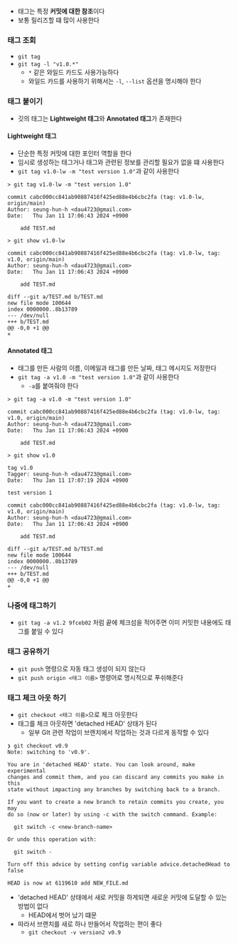 - 태그는 특정 **커밋에 대한 참조**이다
- 보통 릴리즈할 떄 많이 사용한다

### 태그 조회
- `git tag`
- `git tag -l "v1.0.*"`
	- `*` 같은 와일드 카드도 사용가능하다
	- 와일드 카드를 사용하기 위해서는  `-l`, `--list` 옵션을 명시해야 한다

### 태그 붙이기
- 깃의 태그는 **Lightweight 태그**와 **Annotated 태그**가 존재한다

#### Lightweight 태그
- 단순한 특정 커밋에 대한 포인터 역할을 한다
- 임시로 생성하는 태그거나 태그와 관련된 정보를 관리할 필요가 없을 떄 사용한다
- `git tag v1.0-lw -m "test version 1.0"`과 같이 사용한다

```t
> git tag v1.0-lw -m "test version 1.0"

commit cabc000cc841ab90887416f425ed88e4b6cbc2fa (tag: v1.0-lw, origin/main)
Author: seung-hun-h <dau4723@gmail.com>
Date:   Thu Jan 11 17:06:43 2024 +0900

    add TEST.md
```

```text
> git show v1.0-lw

commit cabc000cc841ab90887416f425ed88e4b6cbc2fa (tag: v1.0-lw, tag: v1.0, origin/main)
Author: seung-hun-h <dau4723@gmail.com>
Date:   Thu Jan 11 17:06:43 2024 +0900

    add TEST.md

diff --git a/TEST.md b/TEST.md
new file mode 100644
index 0000000..8b13789
--- /dev/null
+++ b/TEST.md
@@ -0,0 +1 @@
+
```

#### Annotated 태그
- 태그를 만든 사람의 이름, 이메일과 태그를 만든 날짜, 태그 메시지도 저장한다
-  `git tag -a v1.0 -m "test version 1.0"`과 같이 사용한다
	- `-a`를 붙여줘야 한다
```text
> git tag -a v1.0 -m "test version 1.0"

commit cabc000cc841ab90887416f425ed88e4b6cbc2fa (tag: v1.0-lw, tag: v1.0, origin/main)
Author: seung-hun-h <dau4723@gmail.com>
Date:   Thu Jan 11 17:06:43 2024 +0900

    add TEST.md
```

```text
> git show v1.0

tag v1.0
Tagger: seung-hun-h <dau4723@gmail.com>
Date:   Thu Jan 11 17:07:19 2024 +0900

test version 1

commit cabc000cc841ab90887416f425ed88e4b6cbc2fa (tag: v1.0-lw, tag: v1.0, origin/main)
Author: seung-hun-h <dau4723@gmail.com>
Date:   Thu Jan 11 17:06:43 2024 +0900

    add TEST.md

diff --git a/TEST.md b/TEST.md
new file mode 100644
index 0000000..8b13789
--- /dev/null
+++ b/TEST.md
@@ -0,0 +1 @@
+
```

### 나중에 태그하기
- `git tag -a v1.2 9fceb02` 처럼 끝에 체크섬을 적어주면 이미 커밋한 내용에도 태그를 붙일 수 있다

### 태그 공유하기
- `git push` 명령으로 자동 태그 생성이 되지 않는다
- `git push origin <태그 이름>` 명령어로 명시적으로 푸쉬해준다
### 태그 체크 아웃 하기
- `git checkout <태그 이름>`으로 체크 아웃한다
- 태그를 체크 아웃하면 'detached HEAD' 상태가 된다
	- 일부 GIt 관련 작업이 브랜치에서 작업하는 것과 다르게 동작할 수 있다
```text
❯ git checkout v0.9
Note: switching to 'v0.9'.

You are in 'detached HEAD' state. You can look around, make experimental
changes and commit them, and you can discard any commits you make in this
state without impacting any branches by switching back to a branch.

If you want to create a new branch to retain commits you create, you may
do so (now or later) by using -c with the switch command. Example:

  git switch -c <new-branch-name>

Or undo this operation with:

  git switch -

Turn off this advice by setting config variable advice.detachedHead to false

HEAD is now at 6119610 add NEW_FILE.md
```
 - 'detached HEAD' 상태에서 새로 커밋을 하게되면 새로운 커밋에 도달할 수 있는 방법이 없다
	 - HEAD에서 벗어 났기 떄문
 - 따라서 브랜치를 새로 하나 만들어서 작업하는 편이 좋다
	 - `git checkout -v version2 v0.9`


